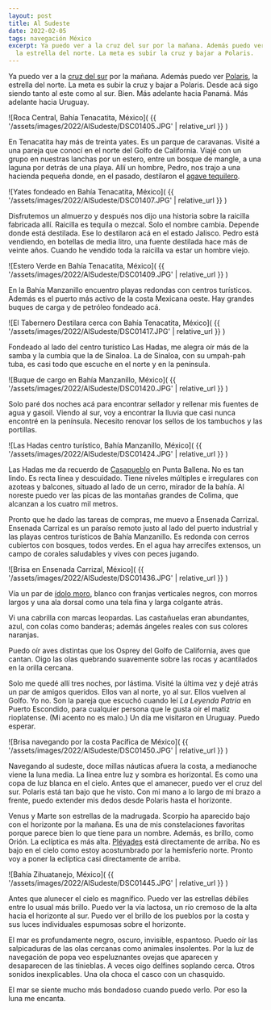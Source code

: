 ```yaml
---
layout: post
title: Al Sudeste
date: 2022-02-05
tags: navegación México
excerpt: Ya puedo ver a la cruz del sur por la mañana. Además puedo ver la estrella Polar,
  la estrella del norte. La meta es subir la cruz y bajar a Polaris.
---
```


Ya puedo ver a la [cruz del sur][Crux] por la mañana. Además puedo ver
[Polaris][Polaris], la estrella del norte. La meta es subir la cruz y bajar a
Polaris. Desde acá sigo siendo tanto al este como al sur. Bien. Más adelante
hacia Panamá.  Más adelante hacia Uruguay.

![Roca Central, Bahía Tenacatita, México](
  {{ '/assets/images/2022/AlSudeste/DSC01405.JPG' | relative_url }}
)

En Tenacatita hay más de treinta yates. Es un parque de caravanas.  Visité
a una pareja que conocí en el norte del Golfo de California.  Viajé con un
grupo en nuestras lanchas por un estero, entre un bosque de mangle, a una
laguna por detrás de una playa. Allí un hombre, Pedro, nos trajo a una hacienda
pequeña donde, en el pasado, destilaron el [agave tequilero][agave].

![Yates fondeado en Bahía Tenacatita, México](
  {{ '/assets/images/2022/AlSudeste/DSC01407.JPG' | relative_url }}
)

Disfrutemos un almuerzo y después nos dijo una historia sobre la raicilla
fabricada allí. Raicilla es tequila o mezcal. Solo el nombre cambia. Depende
donde está destilada. Ese lo destilaron acá en el estado Jalisco.
Pedro está vendiendo, en botellas de media litro, una fuente destilada hace más
de veinte años. Cuando he vendido toda la raicilla va estar un hombre viejo.

![Estero Verde en Bahía Tenacatita, México](
  {{ '/assets/images/2022/AlSudeste/DSC01409.JPG' | relative_url }}
)

En la Bahía Manzanillo encuentro playas redondas con centros turísticos. Además es el
puerto más activo de la costa Mexicana oeste. Hay grandes buques de carga y de
petróleo fondeado acá.

![El Tabernero Destilara cerca con Bahía Tenacatita, México](
  {{ '/assets/images/2022/AlSudeste/DSC01417.JPG' | relative_url }}
)

Fondeado al lado del centro turístico Las Hadas, me alegra oír más de la samba y la
cumbia que la de Sinaloa. La de Sinaloa, con su umpah-pah tuba, es casi todo
que escuche en el norte y en la península.

![Buque de cargo en Bahía Manzanillo, México](
  {{ '/assets/images/2022/AlSudeste/DSC01420.JPG' | relative_url }}
)

Solo paré dos noches acá para encontrar sellador y rellenar mis fuentes de
agua y gasoil. Viendo al sur, voy a encontrar la lluvia que casi nunca encontré
en la península. Necesito renovar los sellos de los tambuchos y las portillas.

![Las Hadas centro turístico, Bahía Manzanillo, México](
  {{ '/assets/images/2022/AlSudeste/DSC01424.JPG' | relative_url }}
)

Las Hadas me da recuerdo de [Casapueblo][Casapueblo] en Punta Ballena. No es
tan lindo.  Es recta línea y descuidado. Tiene niveles múltiples e irregulares
con azoteas y
balcones, situado al lado de un cerro, mirador de la bahía.  Al noreste puedo
ver las picas de las montañas grandes de Colima, que alcanzan a los cuatro mil
metros.

Pronto que he dado las tareas de compras, me muevo a Ensenada Carrizal.
Ensenada Carrizal es un paraíso remoto justo al lado del puerto industrial y
las playas centros turísticos de Bahía Manzanillo. Es redonda con cerros cubiertos con
bosques, todos verdes. En el agua hay arrecifes extensos, un campo de corales
saludables y vives con peces jugando.

![Brisa en Ensenada Carrizal, México](
  {{ '/assets/images/2022/AlSudeste/DSC01436.JPG' | relative_url }}
)

Vía un par de [ídolo moro][ídolo], blanco con franjas verticales negros, con morros
largos y una ala dorsal como una tela fina y larga colgante atrás.

Vi una cabrilla con marcas leopardas. Las castañuelas eran abundantes, azul,
con colas como banderas; además ángeles reales con sus colores naranjas.

Puedo oír aves distintas que los Osprey del Golfo de California, aves que
cantan.  Oigo las olas quebrando suavemente sobre las rocas y acantilados en la
orilla cercana.

Solo me quedé allí tres noches, por lástima. Visité la última vez y
dejé atrás un par de amigos queridos.
Ellos van al norte, yo al sur. Ellos vuelven al Golfo. Yo no. Son la
pareja que escuchó cuando leí _La Leyenda Patria_ en Puerto Escondido, para
cualquier persona que le gusta oír el matiz rioplatense. (Mi acento no es malo.)
Un día me visitaron en Uruguay. Puedo esperar.

![Brisa navegando por la costa Pacífica de México](
  {{ '/assets/images/2022/AlSudeste/DSC01450.JPG' | relative_url }}
)

Navegando al sudeste, doce millas náuticas afuera la costa, a medianoche viene
la luna media. La línea entre luz y sombra es horizontal. Es como una copa
de luz blanca en el cielo.  Antes que el amanecer, puedo ver el cruz del sur.
Polaris está tan bajo que he visto.  Con mi mano a lo largo de mi brazo a
frente, puedo extender mis dedos desde Polaris hasta el horizonte.

Venus y Marte son estrellas de la madrugada. Scorpio ha aparecido bajo con el
horizonte por la mañana. Es una de mis constelaciones favoritas porque parece
bien lo que tiene para un nombre. Además, es brillo, como Orión.  La eclíptica
es más alta. [Pléyades][Pléyades] está directamente de arriba. No es bajo en el
cielo como estoy acostumbrado por la hemisferio norte. Pronto voy a poner la
eclíptica casi directamente de arriba.

![Bahía Zihuatanejo, México](
  {{ '/assets/images/2022/AlSudeste/DSC01445.JPG' | relative_url }}
)

Antes que alunecer el cielo es magnífico. Puedo ver las estrellas débiles entre
lo usual más brillo. Puedo ver la vía lactosa, un río cremoso de la alta hacia
el horizonte al sur.  Puedo ver el brillo de los pueblos por la costa y sus
luces individuales espumosas sobre el horizonte.

El mar es profundamente negro, oscuro, invisible, espantoso. Puedo oír las
salpicaduras de las olas cercanas como animales insolentes. Por la luz de
navegación de popa veo espeluznantes ovejas que aparecen y desaparecen de las
tinieblas. A veces oigo delfines soplando cerca. Otros sonidos inexplicables.
Una ola choca el casco con un chasquido.

El mar se siente mucho más bondadoso cuando puedo verlo. Por eso la luna me
encanta.

[Pléyades]: https://es.wikipedia.org/wiki/Pl%C3%A9yades_(astronom%C3%ADa)
  "Las Pléyades o Las siete hermanas (Messier 45 o M45) es un cúmulo estelar abierto que contiene estrellas calientes de tipo espectral B, de corta edad, ubicadas en la constelación de Tauro."
[Casapueblo]: https://es.wikipedia.org/wiki/Casapueblo
  "Casapueblo es una edificación construida por el artista uruguayo Carlos Páez Vilaró ubicada en Punta Ballena, a 13 km de Punta del Este, Uruguay."
[Crux]: https://es.wikipedia.org/wiki/Crux
  "Crux es una constelación del hemisferio sur celeste"
[Polaris]: https://es.wikipedia.org/wiki/Polaris_(estrella)
  "Polaris es el nombre de la estrella α Ursae Minoris (α UMi, 1 UMi), la más brillante de la constelación de la Osa Menor, con magnitud aparente +1,97. También recibe el nombre de Estrella Polar o Estrella del Norte, por su cercanía al polo norte celeste."
[ídolo]: https://es.wikipedia.org/wiki/Zanclus_cornutus
  "Tiene el cuerpo en forma de disco, muy comprimido lateralmente, mandíbula tubular con una pequeña boca conteniendo numerosos dientes largos."
[agave]: https://es.wikipedia.org/wiki/Agave_tequilana
  "Los agaves han sido utilizados por los habitantes de Mesoamérica desde hace aproximadamente 9000 años. En general, antes de la llegada de los españoles la utilidad de los agaves fue para la producción de azúcares y fibras. Su uso decayó cuando el cultivo de la caña de azúcar llegó a México con los conquistadores."
